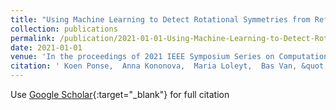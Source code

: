 ```yaml
---
title: "Using Machine Learning to Detect Rotational Symmetries from Reflectional Symmetries in 2D Images"
collection: publications
permalink: /publication/2021-01-01-Using-Machine-Learning-to-Detect-Rotational-Symmetries-from-Reflectional-Symmetries-in-2D-Images
date: 2021-01-01
venue: 'In the proceedings of 2021 IEEE Symposium Series on Computational Intelligence (SSCI)'
citation: ' Koen Ponse,  Anna Kononova,  Maria Loleyt,  Bas Van, &quot;Using Machine Learning to Detect Rotational Symmetries from Reflectional Symmetries in 2D Images.&quot; In the proceedings of 2021 IEEE Symposium Series on Computational Intelligence (SSCI), 2021.'
---
```

Use [Google Scholar](https://scholar.google.com/scholar?q=Using+Machine+Learning+to+Detect+Rotational+Symmetries+from+Reflectional+Symmetries+in+2D+Images){:target="_blank"} for full citation